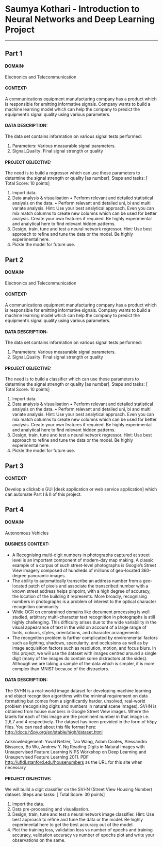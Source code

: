 # Saumya Kothari - Introduction to Neural Networks and Deep Learning Project 

---------------------------------------------------------------------------------------------------------------------------

## Part 1

#### DOMAIN: 
Electronics and Telecommunication

#### CONTEXT: 
A communications equipment manufacturing company has a product which is responsible for emitting informative signals. Company wants to build a machine learning model which can help the company to predict the equipment’s signal quality using various parameters.

#### DATA DESCRIPTION: 
The data set contains information on various signal tests performed:
1. Parameters: Various measurable signal parameters.
2. Signal_Quality: Final signal strength or quality

#### PROJECT OBJECTIVE: 
The need is to build a regressor which can use these parameters to determine the signal strength or quality [as number].
Steps and tasks: [ Total Score: 10 points]
1. Import data.
2. Data analysis & visualisation
• Perform relevant and detailed statistical analysis on the data.
• Perform relevant and detailed uni, bi and multi variate analysis.
Hint: Use your best analytical approach. Even you can mix match columns to create new columns which can be used for better
analysis. Create your own features if required. Be highly experimental and analytical here to find relevant hidden patterns.
3. Design, train, tune and test a neural network regressor.
Hint: Use best approach to refine and tune the data or the model. Be highly experimental here.
4. Pickle the model for future use.


## Part 2

#### DOMAIN:
Electronics and Telecommunication

#### CONTEXT: 
A communications equipment manufacturing company has a product which is responsible for emitting informative signals. Company wants to build a machine learning model which can help the company to predict the equipment’s signal quality using various parameters.

#### DATA DESCRIPTION: 
The data set contains information on various signal tests performed:
1. Parameters: Various measurable signal parameters.
2. Signal_Quality: Final signal strength or quality

#### PROJECT OBJECTIVE: 
The need is to build a classifier which can use these parameters to determine the signal strength or quality [as number].
Steps and tasks: [ Total Score: 10 points]
1. Import data.
2. Data analysis & visualisation
• Perform relevant and detailed statistical analysis on the data.
• Perform relevant and detailed uni, bi and multi variate analysis.
Hint: Use your best analytical approach. Even you can mix match columns to create new columns which can be used for better
analysis. Create your own features if required. Be highly experimental and analytical here to find relevant hidden patterns.
3. Design, train, tune and test a neural network regressor.
Hint: Use best approach to refine and tune the data or the model. Be highly experimental here.
4. Pickle the model for future use.



## Part 3
#### CONTEXT: 
Develop a clickable GUI [desk application or web service application] which can automate Part I & II of this project.




## Part 4
#### DOMAIN:
Autonomous Vehicles

#### BUSINESS CONTEXT: 
- A Recognising multi-digit numbers in photographs captured at street level is an important component of modern-day map making. A classic example of a corpus of such street-level photographs is Google’s Street View imagery composed of hundreds of millions of geo-located 360-degree panoramic images.
- The ability to automatically transcribe an address number from a geo-located patch of pixels and associate the transcribed number with a known street address helps pinpoint, with a high degree of accuracy, the location of the building it represents. More broadly, recognising numbers in photographs is a problem of interest to the optical character recognition community.
- While OCR on constrained domains like document processing is well studied, arbitrary multi-character text recognition in photographs is still highly challenging. This difficulty arises due to the wide variability in the visual appearance of text in the wild on account of a large range of fonts, colours, styles, orientations, and character arrangements.
- The recognition problem is further complicated by environmental factors such as lighting, shadows, specularity, and occlusions as well as by image acquisition factors such as resolution, motion, and focus blurs. In this project, we will use the dataset with images centred around a single digit (many of the images do contain some distractors at the sides). Although we are taking a sample of the data which is simpler, it is more complex than MNIST because of the distractors.

#### DATA DESCRIPTION: 
The SVHN is a real-world image dataset for developing machine learning and object recognition algorithms with the minimal requirement on data formatting but comes from a significantly harder,
unsolved, real-world problem (recognising digits and numbers in natural scene images). SVHN is obtained from house numbers in Google Street View images. Where the labels for each of this image are the prominent number in that image i.e. 2,6,7 and 4 respectively.
The dataset has been provided in the form of h5py files. You can read about this file format here: http://docs.h5py.org/en/stable/high/dataset.html

Acknowledgement: Yuval Netzer, Tao Wang, Adam Coates, Alessandro Bissacco, Bo Wu, Andrew Y. Ng Reading
Digits in Natural Images with Unsupervised Feature Learning NIPS Workshop on Deep Learning and
Unsupervised Feature Learning 2011. PDF
http://ufldl.stanford.edu/housenumbers as the URL for this site when necessary

#### PROJECT OBJECTIVE: 
We will build a digit classifier on the SVHN (Street View Housing Number) dataset.
Steps and tasks: [ Total Score: 30 points]
1. Import the data.
2. Data pre-processing and visualisation.
3. Design, train, tune and test a neural network image classifier.
Hint: Use best approach to refine and tune the data or the model. Be highly experimental here to get the best accuracy out of the model.
4. Plot the training loss, validation loss vs number of epochs and training accuracy, validation accuracy vs number of
epochs plot and write your observations on the same.
